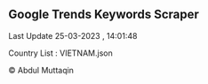 

## Google Trends Keywords Scraper 
 
Last Update 25-03-2023 , 14:01:48

Country List :
VIETNAM.json



© Abdul Muttaqin 

